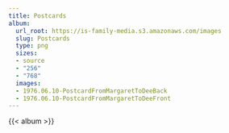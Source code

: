 ```yaml
---
title: Postcards
album:
  url_root: https://is-family-media.s3.amazonaws.com/images
  slug: Postcards
  type: png
  sizes:
  - source
  - "256"
  - "768"
  images:
  - 1976.06.10-PostcardFromMargaretToDeeBack
  - 1976.06.10-PostcardFromMargaretToDeeFront
---
```

{{< album >}}
